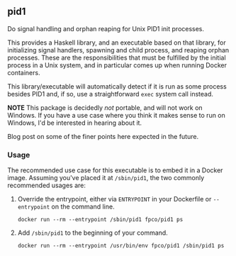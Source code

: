## pid1

Do signal handling and orphan reaping for Unix PID1 init processes.

This provides a Haskell library, and an executable based on that library, for
initializing signal handlers, spawning and child process, and reaping orphan
processes. These are the responsibilities that must be fulfilled by the initial
process in a Unix system, and in particular comes up when running Docker
containers.

This library/executable will automatically detect if it is run as some process
besides PID1 and, if so, use a straightforward `exec` system call instead.

__NOTE__ This package is decidedly _not_ portable, and will not work on
Windows. If you have a use case where you think it makes sense to run on
Windows, I'd be interested in hearing about it.

Blog post on some of the finer points here expected in the future.

### Usage

The recommended use case for this executable is to embed it in a Docker image.
Assuming you've placed it at `/sbin/pid1`, the two commonly recommended usages
are:

1. Override the entrypoint, either via `ENTRYPOINT` in your Dockerfile or
   `--entrypoint` on the command line.

   ```
   docker run --rm --entrypoint /sbin/pid1 fpco/pid1 ps
   ```

2. Add `/sbin/pid1` to the beginning of your command.

   ```
   docker run --rm --entrypoint /usr/bin/env fpco/pid1 /sbin/pid1 ps
   ```
